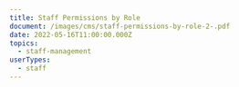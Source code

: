 ```yaml
---
title: Staff Permissions by Role
document: /images/cms/staff-permissions-by-role-2-.pdf
date: 2022-05-16T11:00:00.000Z
topics:
  - staff-management
userTypes:
  - staff
---
```

